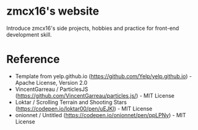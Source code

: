 # zmcx16's website
Introduce zmcx16's side projects, hobbies and practice for front-end development skill.

# Reference
  *  Template from yelp.github.io (https://github.com/Yelp/yelp.github.io) - Apache License, Version 2.0
  *  VincentGarreau / ParticlesJS (https://github.com/VincentGarreau/particles.js/) - MIT License
  *  Loktar / Scrolling Terrain and Shooting Stars (https://codepen.io/loktar00/pen/uEJKl) - MIT License
  *  onionnet / Untitled (https://codepen.io/onionnet/pen/ppLPNy) - MIT License
 

